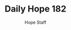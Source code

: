 ---
image: /assets/img/daily-hope-default-artwork.png
title: Daily Hope 182
number: 182
categories:
  - Daily Hope
author: Hope Staff
notes: Daily Hope 182
embed: >-
  <iframe src="https://open.spotify.com/embed/episode/0b0S7TfXAkHgWk648Fz0Iz?utm_source=generator" width="400px" height="102px" frameborder=“0" scrolling=“no”></iframe>
---